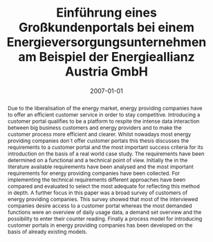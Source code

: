 ---
abstract: Due to the liberalisation of the energy market, energy providing companies
  have to offer an efficient customer service in order to stay competitive. Introducing
  a customer portal qualifies to be a platform to respite the intense data interaction
  between big business customers and energy providers and to make the customer process
  more efficient and clearer. Whilst nowadays most energy providing companies don´t
  offer customer portals this thesis discusses the requirements to a customer portal
  and the most important success criteria for its introduction on the basis of a real
  world case study. The requirements have been determined on a functional and a technical
  point of view. Initially the in the literature available requirements have been
  analysed and the most important requirements for energy providing companies have
  been collected. For implementing the technical requirements different approaches
  have been compared and evaluated to select the most adequate for reflecting this
  method in depth. A further focus in this paper was a broad survey of customers of
  energy providing companies. This survey showed that most of the interviewed companies
  desire access to a customer portal whereas the most demanded functions were an overview
  of daily usage data, a demand set overview and the possibility to enter their counter
  reading. Finally a process model for introducing customer portals in energy providing
  companies has been developed on the basis of already existing models.
authors:
- Gerhard Wastl
date: '2007-01-01'
featured: false
links:
- name: Publik
  url: https://publik.tuwien.ac.at/showentry.php?ID=141553&lang=2
publication_types:
- '7'
publishDate: '2007-01-01'
title: Einführung eines Großkundenportals bei einem Energieversorgungsunternehmen
  am Beispiel der Energieallianz Austria GmbH
url_pdf: ''
---